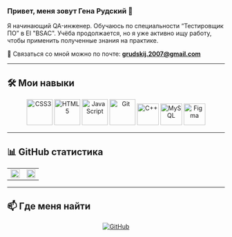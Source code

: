 ### Привет, меня зовут Гена Рудский 👋

Я начинающий QA-инженер. Обучаюсь по специальности “Тестировщик ПО” в EI "BSAC". Учёба продолжается, но я уже активно ищу работу, чтобы применить полученные знания на практике.

📧 Связаться со мной можно по почте: **grudskij.2007@gmail.com**

---

## 🛠️ Мои навыки

<div align="center">  
<a href="https://www.w3schools.com/css/" target="_blank"><img src="https://profilinator.rishav.dev/skills-assets/css3-original-wordmark.svg" alt="CSS3" height="60" /></a>  
<a href="https://en.wikipedia.org/wiki/HTML5" target="_blank"><img src="https://profilinator.rishav.dev/skills-assets/html5-original-wordmark.svg" alt="HTML5" height="60" /></a>  
<a href="https://www.javascript.com/" target="_blank"><img src="https://profilinator.rishav.dev/skills-assets/javascript-original.svg" alt="JavaScript" height="60" /></a>  
<a href="https://github.com/" target="_blank"><img src="https://profilinator.rishav.dev/skills-assets/git-scm-icon.svg" alt="Git" height="60" /></a>  
<a href="https://www.cplusplus.com/" target="_blank"><img src="https://profilinator.rishav.dev/skills-assets/cplusplus-original.svg" alt="C++" height="50" /></a>  
<a href="https://www.mysql.com/" target="_blank"><img src="https://profilinator.rishav.dev/skills-assets/mysql-original-wordmark.svg" alt="MySQL" height="50" /></a>   
<a href="https://www.figma.com/" target="_blank"><img src="https://profilinator.rishav.dev/skills-assets/figma-icon.svg" alt="Figma" height="50" /></a>  
</div>  

---

## 📊 GitHub статистика

<table><tr><td valign="top" width="49%">

<img src="https://github-readme-stats.vercel.app/api?username=gerundiyyy&show_icons=true&count_private=true&hide_border=true" style="width: 100%" />

</td><td valign="top" width="49%">

<img src="https://github-readme-stats.vercel.app/api/top-langs/?username=gerundiyyy&hide_border=true&layout=compact" style="width: 100%" />

</td></tr></table>  

---

## 📫 Где меня найти

<div align="center">
  <a href="https://github.com/gerundiyyy" target="_blank">
    <img src="https://img.shields.io/badge/github-%2324292e.svg?&style=for-the-badge&logo=github&logoColor=white" alt="GitHub" />
  </a>
</div>
